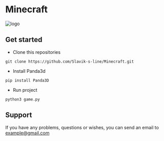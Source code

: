 # Minecraft

![logo](https://upload.wikimedia.org/wikipedia/uk/thumb/3/32/Minecraft_logo.svg/2560px-Minecraft_logo.svg.png)


## Get started
- Clone this repositories
```
git clone https://github.com/Slavik-s-line/Minecraft.git
```
- Install Panda3d
```
pip install Panda3D
```
- Run project
```
python3 game.py
```

## Support
If you have any problems, questions or wishes, you can send an email to example@gmail.com
